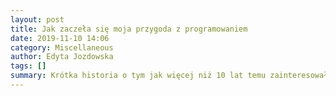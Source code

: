 ```yaml
---
layout: post
title: Jak zaczeła się moja przygoda z programowaniem
date: 2019-11-10 14:06
category: Miscellaneous
author: Edyta Jozdowska
tags: []
summary: Krótka historia o tym jak więcej niż 10 lat temu zainteresowałam się kodem.
---
```



